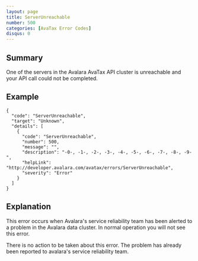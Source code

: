 ```yaml
---
layout: page
title: ServerUnreachable
number: 500
categories: [AvaTax Error Codes]
disqus: 0
---
```


## Summary

One of the servers in the Avalara AvaTax API cluster is unreachable and your API call could not be completed.

## Example

    {
      "code": "ServerUnreachable",
      "target": "Unknown",
      "details": [
        {
          "code": "ServerUnreachable",
          "number": 500,
          "message": "",
          "description": "-0-, -1-, -2-, -3-, -4-, -5-, -6-, -7-, -8-, -9-",
          "helpLink": "http://developer.avalara.com/avatax/errors/ServerUnreachable",
          "severity": "Error"
        }
      ]
    }

## Explanation

This error occurs when Avalara's service reliability team has been alerted to a problem in the Avalara data cluster.  In normal operation you will not see this error.

There is no action to be taken about this error.  The problem has already been reported to avalara's service reliability team.

